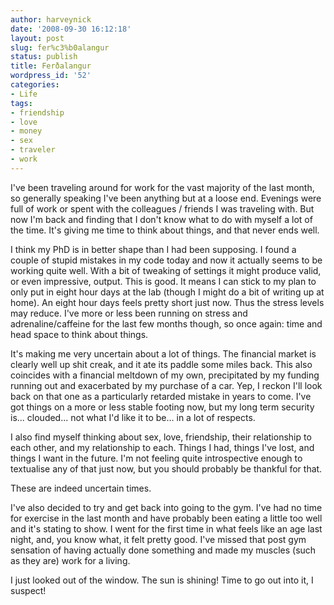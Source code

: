 ```yaml
---
author: harveynick
date: '2008-09-30 16:12:18'
layout: post
slug: fer%c3%b0alangur
status: publish
title: Ferðalangur
wordpress_id: '52'
categories:
- Life
tags:
- friendship
- love
- money
- sex
- traveler
- work
---
```


I've been traveling around for work for the vast majority of the last month, so generally speaking I've been anything but at a loose end. Evenings were full of work or spent with the colleagues / friends I was traveling with. But now I'm back and finding that I don't know what to do with myself a lot of the time. It's giving me time to think about things, and that never ends well.  

<!-- more -->

I think my PhD is in better shape than I had been supposing. I found a couple of stupid mistakes in my code today and now it actually seems to be working quite well. With a bit of tweaking of settings it might produce valid, or even impressive, output. This is good. It means I can stick to my plan to only put in eight hour days at the lab (though I might do a bit of writing up at home). An eight hour days feels pretty short just now. Thus the stress levels may reduce. I've more or less been running on stress and adrenaline/caffeine for the last few months though, so once again: time and head space to think about things.  

It's making me very uncertain about a lot of things. The financial market is clearly well up shit creak, and it ate its paddle some miles back. This also coincides with a financial meltdown of my own, precipitated by my funding running out and exacerbated by my purchase of a car. Yep, I reckon I'll look back on that one as a particularly retarded mistake in years to come. I've got things on a more or less stable footing now, but my long term security is... clouded... not what I'd like it to be... in a lot of respects.  

I also find myself thinking about sex, love, friendship, their relationship to each other, and my relationship to each. Things I had, things I've lost, and things I want in the future. I'm not feeling quite introspective enough to textualise any of that just now, but you should probably be thankful for that.  

These are indeed uncertain times.  

I've also decided to try and get back into going to the gym. I've had no time for exercise in the last month and have probably been eating a little too well and it's stating to show. I went for the first time in what feels like an age last night, and, you know what, it felt pretty good. I've missed that post gym sensation of having actually done something and made my muscles (such as they are) work for a living.  

I just looked out of the window. The sun is shining! Time to go out into it, I suspect!
